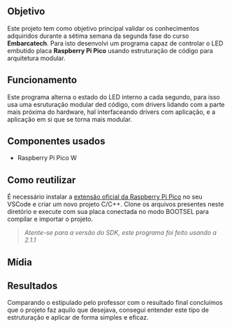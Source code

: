 ## Objetivo

Este projeto tem como objetivo principal validar os conhecimentos adquiridos durante a sétima semana da segunda fase do curso **Embarcatech**. Para isto desenvolvi um programa capaz de controlar o LED embutido placa **Raspberry Pi Pico** usando estruturação de código para arquitetura modular.


## Funcionamento

Este programa alterna o estado do LED interno a cada segundo, para isso usa uma esruturação modular ded código, com drivers lidando com a parte mais próxima do hardware, hal interfaceando drivers com aplicação, e a aplicação em si que se torna mais modular.


## Componentes usados

- Raspberry Pi Pico W



## Como reutilizar

É necessário instalar a [extensão oficial da Raspberry Pi Pico](https://github.com/raspberrypi/pico-vscode) no seu VSCode e criar um novo projeto C/C++.
Clone os arquivos presentes neste diretório e execute com sua placa conectada no modo BOOTSEL para compilar e importar o projeto.

>*Atente-se para a versão do SDK, este programa foi feito usando a 2.1.1*   

## Mídia



## Resultados

Comparando o estipulado pelo professor com o resultado final concluímos que o projeto faz aquilo que desejava, consegui entender este tipo de estruturação e aplicar de forma simples e eficaz.